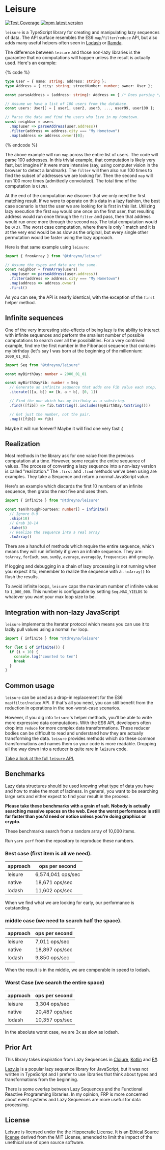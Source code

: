 # Leisure

[![Test Coverage](https://api.codeclimate.com/v1/badges/bade509a61c126d7f488/test_coverage)](https://codeclimate.com/github/tdreyno/leisure/test_coverage)
[![npm latest version](https://img.shields.io/npm/v/@tdreyno/leisure/latest.svg)](https://www.npmjs.com/package/@tdreyno/leisure)

`leisure` is a TypeScript library for creating and manipulating lazy sequences of data. The API surface resembles the ES6 `map`/`filter`/`reduce` API, but also adds many useful helpers often seen in [Lodash](https://lodash.com/) or [Ramda](https://ramdajs.com/).

The difference between `leisure` and those non-lazy libraries is the guarantee that no computations will happen unless the result is actually used. Here's an example:

{% code %}

```typescript
type User = { name: string; address: string };
type Address = { city: string; streetNumber: number; owner: User };

const parseAddress = (address: string): Address => { /* Does parsing */ }

// Assume we have a list of 100 users from the database.
const users: User[] = [ user1, user2, user3, ..., user99, user100 ];

// Parse the data and find the users who live in my hometown.
const neighbor = users
  .map(user => parseAddress(user.address))
  .filter(address => address.city === "My Hometown")
  .map(address => address.owner)[0];
```

{% endcode %}

The above example will run `map` across the entire list of users. The code will parse 100 addresses. In this trivial example, that computation is likely very fast, but imagine if it were more intensive \(say, using computer vision in the browser to detect a landmark\). The `filter` will then also run 100 times to find the subset of addresses we are looking for. Then the second `map` will run 100 more times \(admittedly convoluted\). The total time of the computation is `O(3N)`.

At the end of the computation we discover that we only need the first matching result. If we were to operate on this data in a lazy fashion, the best case scenario is that the user we are looking for is first in this list. Utilizing lazy execution the first `map` would one once on the first user, that resulting address would run once through the `filter` and pass, then that address would run once more through the second `map`. The total computation would be `O(3)`. The worst case computation, where there is only 1 match and it is at the very end would be as slow as the original, but every single other permutation would be faster using the lazy approach.

Here is that same example using `leisure`:

```typescript
import { fromArray } from "@tdreyno/leisure"

// Assume the types and data are the same.
const neighbor = fromArray(users)
  .map(user => parseAddress(user.address))
  .filter(address => address.city === "My Hometown")
  .map(address => address.owner)
  .first()
```

As you can see, the API is nearly identical, with the exception of the `first` helper method.

## Infinite sequences

One of the very interesting side-effects of being lazy is the ability to interact with infinite sequences and perform the smallest number of possible computations to search over all the possibilities. For a very contrived example, find me the first number in the Fibonacci sequence that contains my birthday \(let's say I was born at the beginning of the millennium: `2000_01_01`\).

```typescript
import Seq from "@tdreyno/leisure"

const myBirthDay: number = 2000_01_01

const myBirthDayFib: number = Seq
  // Generate an infinite sequence that adds one Fib value each step.
  .iterate(([a, b]) => [b, a + b], [0, 1])

  // Find the one which has my birthday as a substring.
  .find(([fib]) => fib.toString().includes(myBirthDay.toString()))

  // Get just the number, not the pair.
  .map(([fib]) => fib)
```

Maybe it will run forever? Maybe it will find one very fast :)

## Realization

Most methods in the library ask for one value from the previous computation at a time. However, some require the entire sequence of values. The process of converting a lazy sequence into a non-lazy version is called "realization." The `.first` and `.find` methods we've been using are examples. They take a Sequence and return a normal JavaScript value.

Here's an example which discards the first 10 numbers of an infinite sequence, then grabs the next five and uses them.

```typescript
import { infinite } from "@tdreyno/leisure"

const tenThroughFourteen: number[] = infinite()
  // Ignore 0-9
  .skip(10)
  // Grab 10-14
  .take(5)
  // Realize the sequence into a real array
  .toArray()
```

There are a handful of methods which require the entire sequence, which means they will run infinitely if given an infinite sequence. They are: `toArray`, `forEach`, `sum`, `sumBy`, `average`, `averageBy`, `frequencies` and `groupBy`.

If logging and debugging in a chain of lazy processing is not running when you expect it to, remember to realize the sequence with a `.toArray()` to flush the results.

To avoid infinite loops, `leisure` caps the maximum number of infinite values to `1_000_000`. This number is configurable by setting `Seq.MAX_YIELDS` to whatever you want your max loop size to be.

## Integration with non-lazy JavaScript

`leisure` implements the Iterator protocol which means you can use it to lazily pull values using a normal `for` loop.

```typescript
import { infinite } from "@tdreyno/leisure"

for (let i of infinite()) {
  if (i > 10) {
    console.log("counted to ten")
    break
  }
}
```

## Common usage

`leisure` can be used as a drop-in replacement for the ES6 `map`/`filter`/`reduce` API. If that's all you need, you can still benefit from the reduction in operations in the non-worst-case scenarios.

However, if you dig into `leisure`'s helper methods, you'll be able to write more expressive data computations. With the ES6 API, developers often drop into `reduce` for more complex data transformations. These reducer bodies can be difficult to read and understand how they are actually transforming the data. `leisure` provides methods which do these common transformations and names them so your code is more readable. Dropping all the way down into a reducer is quite rare in `leisure` code.

[Take a look at the full `leisure` API.](docs/api/instance.md)

## Benchmarks

Lazy data structures should be used knowing what type of data you have and how to make the most of laziness. In general, you want to be searching large sets and either expect to find your result in the process.

**Please take these benchmarks with a grain of salt. Nobody is actually searching massive spaces on the web. Even the worst performance is still far faster than you'd need or notice unless you're doing graphics or crypto.**

These benchmarks search from a random array of 10,000 items.

Run `yarn perf` from the repository to reproduce these numbers.

### Best case (first item is all we need).

| approach | ops per second    |
| -------- | ----------------- |
| leisure  | 6,574,041 ops/sec |
| native   | 18,671 ops/sec    |
| lodash   | 11,602 ops/sec    |

When we find what we are looking for early, our performance is outstanding.

### middle case (we need to search half the space).

| approach | ops per second |
| -------- | -------------- |
| leisure  | 7,011 ops/sec  |
| native   | 18,897 ops/sec |
| lodash   | 9,850 ops/sec  |

When the result is in the middle, we are comperable in speed to lodash.

### Worst Case (we search the entire space)

| approach | ops per second |
| -------- | -------------- |
| leisure  | 3,304 ops/sec  |
| native   | 20,487 ops/sec |
| lodash   | 10,357 ops/sec |

In the absolute worst case, we are 3x as slow as lodash.

## Prior Art

This library takes inspiration from Lazy Sequences in [Clojure](https://clojure.org/reference/sequences), [Kotlin](https://kotlinlang.org/docs/reference/sequences.html) and [F\#](https://docs.microsoft.com/en-us/dotnet/fsharp/language-reference/sequences).

[Lazy.js](https://github.com/dtao/lazy.js) is a popular lazy sequence library for JavaScript, but it was not written in TypeScript and I prefer to use libraries that think about types and transformations from the beginning.

There is some overlap between Lazy Sequences and the Functional Reactive Programming libraries. In my opinion, FRP is more concerned about event systems and Lazy Sequences are more useful for data processing.

## License

Leisure is licensed under the the [Hippocratic License](https://firstdonoharm.dev). It is an [Ethical Source license](https://ethicalsource.dev) derived from the MIT License, amended to limit the impact of the unethical use of open source software.
